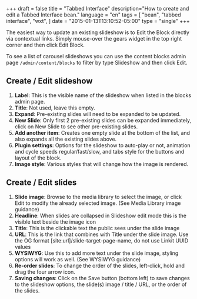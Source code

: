 +++
draft = false
title = "Tabbed Interface"
description="How to create and edit a Tabbed Interface bean."
language = "en"
tags = [
    "bean",
    "tabbed interface",
    "wxt",
]
date = "2015-01-13T13:10:52-05:00"
type = "single"
+++

The easiest way to update an existing slideshow is to Edit the Block directly via contextual links. Simply mouse-over the gears widget in the top right corner and then click Edit Block.

To see a list of carousel slideshows you can use the content blocks admin page `/admin/content/blocks` to filter by type Slideshow and then click Edit.

## Create / Edit slideshow

1.  **Label**: This is the visible name of the slideshow when listed in the blocks admin page.
2.  **Title**: Not used, leave this empty.
3.  **Expand**: Pre-existing slides will need to be expanded to be updated.
4.  **New Slide**: Only first 2 pre-existing slides can be expanded immediately, click on New Slide to see other pre-existing slides.
5.  **Add another item**: Creates one empty slide at the bottom of the list, and also expands all the existing slides above.
6.  **Plugin settings**: Options for the slideshow to auto-play or not, animation and cycle speeds regular/fast/slow, and tabs style for the buttons and layout of the block.
7.  **Image style**: Various styles that will change how the image is rendered.

## Create / Edit slides

1.  **Slide image**: Browse to the media library to select the image, or click Edit to modify the already selected image. (See Media Library image guidance)
2.  **Headline**: When slides are collapsed in Slideshow edit mode this is the visible text beside the image icon
3.  **Title**: This is the clickable text the public sees under the slide image
4.  **URL**: This is the link that combines with Title under the slide image. Use the OG format [site:url]/slide-target-page-name, do not use Linkit UUID values
5.  **WYSIWYG**: Use this to add more text under the slide image, styling options will work as well. (See WYSIWYG guidance)
6.  **Re-order slides**: To change the order of the slides, left-click, hold and drag the four arrow icon.
7.  **Saving changes**: Click on the Save button (bottom left) to save changes to the slideshow options, the slide(s) image / title / URL, or the order of the slides.
